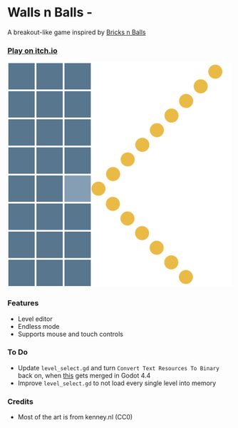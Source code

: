 # Walls n Balls - 
A breakout-like game inspired by [Bricks n Balls](https://play.google.com/store/apps/details?id=com.peoplefun.bricksnballs)

### [Play on itch.io](https://kaasos.itch.io/walls-n-balls)

![App icon](assets/app_icon.svg)
### Features
- Level editor
- Endless mode
- Supports mouse and touch controls
### To Do
- Update `level_select.gd` and turn `Convert Text Resources To Binary` back on, when [this](https://github.com/godotengine/godot/pull/96590) gets merged in Godot 4.4
- Improve `level_select.gd` to not load every single level into memory
### Credits
- Most of the art is from kenney.nl (CC0)
